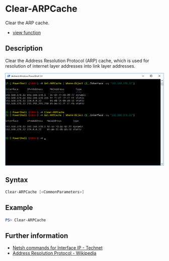 # Clear-ARPCache

Clear the ARP cache.

* [view function](https://github.com/BornToBeRoot/PowerShell/blob/master/Module/LazyAdmin/Functions/Clear-ARPCache.ps1)

## Description

Clear the Address Resolution Protocol (ARP) cache, which is used for resolution of internet layer addresses into link layer addresses.

![Screenshot](Images/Clear-ARPCache.png?raw=true)

## Syntax

```powershell
Clear-ARPCache [<CommonParameters>]
```

## Example

```powershell
PS> Clear-ARPCache
```

## Further information

* [Netsh commands for Interface IP - Technet](https://technet.microsoft.com/en-us/library/bb490943.aspx)
* [Address Resolution Protocol - Wikipedia](https://en.wikipedia.org/wiki/Address_Resolution_Protocol)
